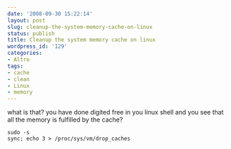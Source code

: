 ```yaml
---
date: '2008-09-30 15:22:14'
layout: post
slug: cleanup-the-system-memory-cache-on-linux
status: publish
title: Cleanup the system memory cache on linux
wordpress_id: '129'
categories:
- Altro
tags:
- cache
- clean
- Linux
- memory
---
```


what is that? you have done digited free in you linux shell and you see that all the memory is fulfilled by the cache?

```
sudo -s
sync; echo 3 > /proc/sys/vm/drop_caches
```
